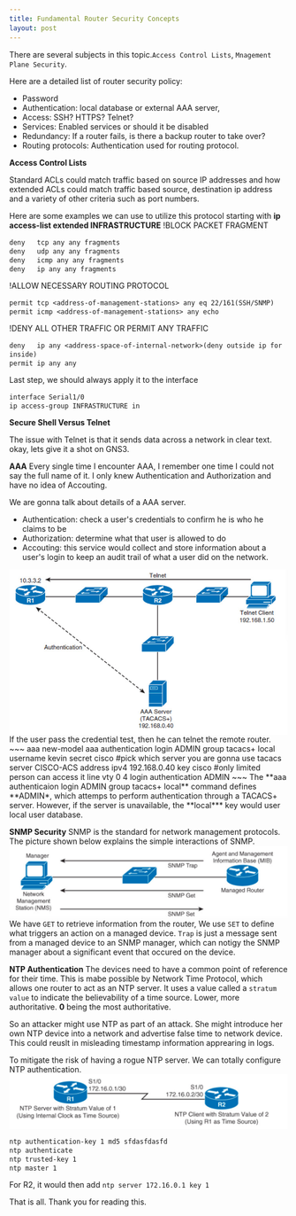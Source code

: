 ```yaml
---
title: Fundamental Router Security Concepts
layout: post
---
```

There are several subjects in this topic.`Access Control Lists`, `Mnagement Plane Security`.

Here are a detailed list of router security policy:
- Password
- Authentication: local database or external AAA server,
- Access: SSH? HTTPS? Telnet? 
- Services: Enabled services or should it be disabled
- Redundancy: If a router fails, is there a backup router to take over?
- Routing protocols: Authentication used for routing protocol.

**Access Control Lists**

Standard ACLs could match traffic based on source IP addresses and how extended ACLs could match traffic based source, destination ip address and a variety of other criteria such as port numbers.

Here are some examples we can use to utilize this protocol starting with **ip access-list extended INFRASTRUCTURE**
!BLOCK PACKET FRAGMENT
~~~
deny   tcp any any fragments
deny   udp any any fragments
deny   icmp any any fragments
deny   ip any any fragments
~~~
!ALLOW NECESSARY ROUTING PROTOCOL
~~~
permit tcp <address-of-management-stations> any eq 22/161(SSH/SNMP)
permit icmp <address-of-management-stations> any echo
~~~
!DENY ALL OTHER TRAFFIC OR PERMIT ANY TRAFFIC
~~~
deny   ip any <address-space-of-internal-network>(deny outside ip for inside)
permit ip any any
~~~
Last step, we should always apply it to the interface
~~~
interface Serial1/0
ip access-group INFRASTRUCTURE in
~~~

**Secure Shell Versus Telnet**

The issue with Telnet is that it sends data across a network in clear text. okay, lets give it a shot on GNS3.

**AAA**
Every single time I encounter AAA, I remember one time I could not say the full name of it. I only knew Authentication and Authorization and have no idea of Accouting. 

We are gonna talk about details of a AAA server.
- Authentication: check a user's credentials to confirm he is who he claims to be
- Authorization: determine what that user is allowed to do
- Accouting: this service would collect and store information about a user's login to keep an audit trail of what a user did on the network.
<img src="/img/posts/AAA.png" alt="AAA scenario" align="center"/>
If the user pass the credential test, then he can telnet the remote router.
~~~
aaa new-model
aaa authentication login ADMIN group tacacs+ local
username kevin secret cisco
#pick which server you are gonna use
tacacs server CISCO-ACS
address ipv4 192.168.0.40
key cisco
#only limited person can access it
line vty 0 4
login authentication ADMIN
~~~
The **aaa authenticaion login ADMIN group tacacs+ local** command defines **ADMIN*, which attemps to perform authentication through a TACACS+ server. However, if the server is unavailable, the **local*** key would user local user database.

**SNMP Security**
SNMP is the standard for network management protocols. The picture shown below explains the simple interactions of SNMP.
<img src="/img/posts/SNMP.png" alt="simple network management tool" align="center"/>
We have `GET` to retrieve information from the router, We use `SET` to define what triggers an action on a managed device. `Trap` is just a message sent from a managed device to an SNMP manager, which can notigy the SNMP manager about a significant event that occured on the device.

**NTP Authentication**
The devices need to have a common point of reference for their time. This is mabe possible by Network Time Protocol, which allows one router to act as an NTP server. It uses a value called a `stratum value` to indicate the believability of a time source. Lower, more authoritative. **0** being the most authoritative. 

So an attacker might use NTP as part of an attack. She might introduce her own NTP device into a network and advertise false time to network device. This could reuslt in misleading timestamp information apprearing in logs.

To mitigate the risk of having a rogue NTP server. We can totally configure NTP authentication.
<img src="/img/posts/NTP.png" alt="ntp set up" align="center"/>
~~~
ntp authentication-key 1 md5 sfdasfdasfd
ntp authenticate
ntp trusted-key 1
ntp master 1
~~~
For R2, it would then add `ntp server 172.16.0.1 key 1`

That is all. Thank you for reading this.
